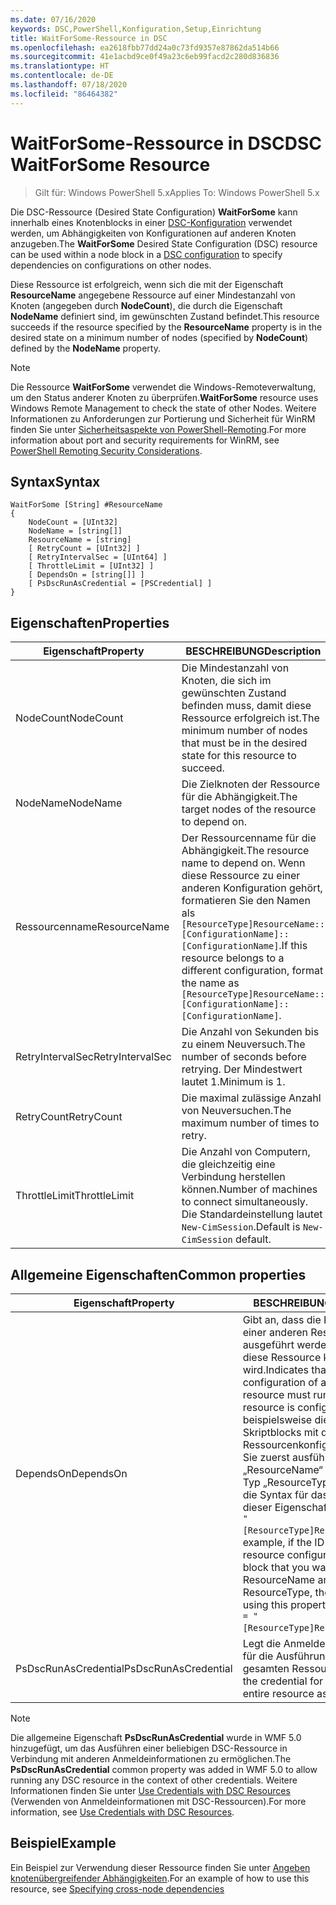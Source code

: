 ```yaml
---
ms.date: 07/16/2020
keywords: DSC,PowerShell,Konfiguration,Setup,Einrichtung
title: WaitForSome-Ressource in DSC
ms.openlocfilehash: ea2618fbb77dd24a0c73fd9357e87862da514b66
ms.sourcegitcommit: 41e1acbd9ce0f49a23c6eb99facd2c280d836836
ms.translationtype: HT
ms.contentlocale: de-DE
ms.lasthandoff: 07/18/2020
ms.locfileid: "86464382"
---
```

# <a name="dsc-waitforsome-resource"></a><span data-ttu-id="fc3e5-103">WaitForSome-Ressource in DSC</span><span class="sxs-lookup"><span data-stu-id="fc3e5-103">DSC WaitForSome Resource</span></span>

> <span data-ttu-id="fc3e5-104">Gilt für: Windows PowerShell 5.x</span><span class="sxs-lookup"><span data-stu-id="fc3e5-104">Applies To: Windows PowerShell 5.x</span></span>

<span data-ttu-id="fc3e5-105">Die DSC-Ressource (Desired State Configuration) **WaitForSome** kann innerhalb eines Knotenblocks in einer [DSC-Konfiguration](../../../configurations/configurations.md) verwendet werden, um Abhängigkeiten von Konfigurationen auf anderen Knoten anzugeben.</span><span class="sxs-lookup"><span data-stu-id="fc3e5-105">The **WaitForSome** Desired State Configuration (DSC) resource can be used within a node block in a [DSC configuration](../../../configurations/configurations.md) to specify dependencies on configurations on other nodes.</span></span>

<span data-ttu-id="fc3e5-106">Diese Ressource ist erfolgreich, wenn sich die mit der Eigenschaft **ResourceName** angegebene Ressource auf einer Mindestanzahl von Knoten (angegeben durch **NodeCount**), die durch die Eigenschaft **NodeName** definiert sind, im gewünschten Zustand befindet.</span><span class="sxs-lookup"><span data-stu-id="fc3e5-106">This resource succeeds if the resource specified by the **ResourceName** property is in the desired state on a minimum number of nodes (specified by **NodeCount**) defined by the **NodeName** property.</span></span>

> [!NOTE]
> <span data-ttu-id="fc3e5-107">Die Ressource **WaitForSome** verwendet die Windows-Remoteverwaltung, um den Status anderer Knoten zu überprüfen.</span><span class="sxs-lookup"><span data-stu-id="fc3e5-107">**WaitForSome** resource uses Windows Remote Management to check the state of other Nodes.</span></span> <span data-ttu-id="fc3e5-108">Weitere Informationen zu Anforderungen zur Portierung und Sicherheit für WinRM finden Sie unter [Sicherheitsaspekte von PowerShell-Remoting](/powershell/scripting/learn/remoting/winrmsecurity?view=powershell-6).</span><span class="sxs-lookup"><span data-stu-id="fc3e5-108">For more information about port and security requirements for WinRM, see [PowerShell Remoting Security Considerations](/powershell/scripting/learn/remoting/winrmsecurity?view=powershell-6).</span></span>

## <a name="syntax"></a><span data-ttu-id="fc3e5-109">Syntax</span><span class="sxs-lookup"><span data-stu-id="fc3e5-109">Syntax</span></span>

```Syntax
WaitForSome [String] #ResourceName
{
    NodeCount = [UInt32]
    NodeName = [string[]]
    ResourceName = [string]
    [ RetryCount = [UInt32] ]
    [ RetryIntervalSec = [UInt64] ]
    [ ThrottleLimit = [UInt32] ]
    [ DependsOn = [string[]] ]
    [ PsDscRunAsCredential = [PSCredential] ]
}
```

## <a name="properties"></a><span data-ttu-id="fc3e5-110">Eigenschaften</span><span class="sxs-lookup"><span data-stu-id="fc3e5-110">Properties</span></span>

|<span data-ttu-id="fc3e5-111">Eigenschaft</span><span class="sxs-lookup"><span data-stu-id="fc3e5-111">Property</span></span> |<span data-ttu-id="fc3e5-112">BESCHREIBUNG</span><span class="sxs-lookup"><span data-stu-id="fc3e5-112">Description</span></span> |
|---|---|
|<span data-ttu-id="fc3e5-113">NodeCount</span><span class="sxs-lookup"><span data-stu-id="fc3e5-113">NodeCount</span></span> |<span data-ttu-id="fc3e5-114">Die Mindestanzahl von Knoten, die sich im gewünschten Zustand befinden muss, damit diese Ressource erfolgreich ist.</span><span class="sxs-lookup"><span data-stu-id="fc3e5-114">The minimum number of nodes that must be in the desired state for this resource to succeed.</span></span> |
|<span data-ttu-id="fc3e5-115">NodeName</span><span class="sxs-lookup"><span data-stu-id="fc3e5-115">NodeName</span></span> |<span data-ttu-id="fc3e5-116">Die Zielknoten der Ressource für die Abhängigkeit.</span><span class="sxs-lookup"><span data-stu-id="fc3e5-116">The target nodes of the resource to depend on.</span></span> |
|<span data-ttu-id="fc3e5-117">Ressourcenname</span><span class="sxs-lookup"><span data-stu-id="fc3e5-117">ResourceName</span></span> |<span data-ttu-id="fc3e5-118">Der Ressourcenname für die Abhängigkeit.</span><span class="sxs-lookup"><span data-stu-id="fc3e5-118">The resource name to depend on.</span></span> <span data-ttu-id="fc3e5-119">Wenn diese Ressource zu einer anderen Konfiguration gehört, formatieren Sie den Namen als `[ResourceType]ResourceName::[ConfigurationName]::[ConfigurationName]`.</span><span class="sxs-lookup"><span data-stu-id="fc3e5-119">If this resource belongs to a different configuration, format the name as `[ResourceType]ResourceName::[ConfigurationName]::[ConfigurationName]`.</span></span> |
|<span data-ttu-id="fc3e5-120">RetryIntervalSec</span><span class="sxs-lookup"><span data-stu-id="fc3e5-120">RetryIntervalSec</span></span> |<span data-ttu-id="fc3e5-121">Die Anzahl von Sekunden bis zu einem Neuversuch.</span><span class="sxs-lookup"><span data-stu-id="fc3e5-121">The number of seconds before retrying.</span></span> <span data-ttu-id="fc3e5-122">Der Mindestwert lautet 1.</span><span class="sxs-lookup"><span data-stu-id="fc3e5-122">Minimum is 1.</span></span> |
|<span data-ttu-id="fc3e5-123">RetryCount</span><span class="sxs-lookup"><span data-stu-id="fc3e5-123">RetryCount</span></span> |<span data-ttu-id="fc3e5-124">Die maximal zulässige Anzahl von Neuversuchen.</span><span class="sxs-lookup"><span data-stu-id="fc3e5-124">The maximum number of times to retry.</span></span> |
|<span data-ttu-id="fc3e5-125">ThrottleLimit</span><span class="sxs-lookup"><span data-stu-id="fc3e5-125">ThrottleLimit</span></span> |<span data-ttu-id="fc3e5-126">Die Anzahl von Computern, die gleichzeitig eine Verbindung herstellen können.</span><span class="sxs-lookup"><span data-stu-id="fc3e5-126">Number of machines to connect simultaneously.</span></span> <span data-ttu-id="fc3e5-127">Die Standardeinstellung lautet `New-CimSession`.</span><span class="sxs-lookup"><span data-stu-id="fc3e5-127">Default is `New-CimSession` default.</span></span> |

## <a name="common-properties"></a><span data-ttu-id="fc3e5-128">Allgemeine Eigenschaften</span><span class="sxs-lookup"><span data-stu-id="fc3e5-128">Common properties</span></span>

|<span data-ttu-id="fc3e5-129">Eigenschaft</span><span class="sxs-lookup"><span data-stu-id="fc3e5-129">Property</span></span> |<span data-ttu-id="fc3e5-130">BESCHREIBUNG</span><span class="sxs-lookup"><span data-stu-id="fc3e5-130">Description</span></span> |
|---|---|
|<span data-ttu-id="fc3e5-131">DependsOn</span><span class="sxs-lookup"><span data-stu-id="fc3e5-131">DependsOn</span></span> |<span data-ttu-id="fc3e5-132">Gibt an, dass die Konfiguration einer anderen Ressource ausgeführt werden muss, bevor diese Ressource konfiguriert wird.</span><span class="sxs-lookup"><span data-stu-id="fc3e5-132">Indicates that the configuration of another resource must run before this resource is configured.</span></span> <span data-ttu-id="fc3e5-133">Wenn beispielsweise die ID des Skriptblocks mit der Ressourcenkonfiguration, den Sie zuerst ausführen möchten, „ResourceName“ und dessen Typ „ResourceType“ ist, lautet die Syntax für das Verwenden dieser Eigenschaft `DependsOn = "[ResourceType]ResourceName"`.</span><span class="sxs-lookup"><span data-stu-id="fc3e5-133">For example, if the ID of the resource configuration script block that you want to run first is ResourceName and its type is ResourceType, the syntax for using this property is `DependsOn = "[ResourceType]ResourceName"`.</span></span> |
|<span data-ttu-id="fc3e5-134">PsDscRunAsCredential</span><span class="sxs-lookup"><span data-stu-id="fc3e5-134">PsDscRunAsCredential</span></span> |<span data-ttu-id="fc3e5-135">Legt die Anmeldeinformationen für die Ausführung der gesamten Ressource fest.</span><span class="sxs-lookup"><span data-stu-id="fc3e5-135">Sets the credential for running the entire resource as.</span></span> |

> [!NOTE]
> <span data-ttu-id="fc3e5-136">Die allgemeine Eigenschaft **PsDscRunAsCredential** wurde in WMF 5.0 hinzugefügt, um das Ausführen einer beliebigen DSC-Ressource in Verbindung mit anderen Anmeldeinformationen zu ermöglichen.</span><span class="sxs-lookup"><span data-stu-id="fc3e5-136">The **PsDscRunAsCredential** common property was added in WMF 5.0 to allow running any DSC resource in the context of other credentials.</span></span> <span data-ttu-id="fc3e5-137">Weitere Informationen finden Sie unter [Use Credentials with DSC Resources](../../../configurations/runasuser.md) (Verwenden von Anmeldeinformationen mit DSC-Ressourcen).</span><span class="sxs-lookup"><span data-stu-id="fc3e5-137">For more information, see [Use Credentials with DSC Resources](../../../configurations/runasuser.md).</span></span>

## <a name="example"></a><span data-ttu-id="fc3e5-138">Beispiel</span><span class="sxs-lookup"><span data-stu-id="fc3e5-138">Example</span></span>

<span data-ttu-id="fc3e5-139">Ein Beispiel zur Verwendung dieser Ressource finden Sie unter [Angeben knotenübergreifender Abhängigkeiten](../../../configurations/crossNodeDependencies.md).</span><span class="sxs-lookup"><span data-stu-id="fc3e5-139">For an example of how to use this resource, see [Specifying cross-node dependencies](../../../configurations/crossNodeDependencies.md)</span></span>
